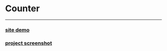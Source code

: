 # Counter

---

### [ site demo ](https://mohammadxonel.github.io/counter/)


### [project screenshot](https://github.com/mohammadxonel/counter/blob/main/Screenshot%20Counter.png)
